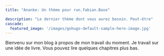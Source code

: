 ```yaml
---
title: "Ananke: Un thème pour run.fabian.Base"

description: "Le dernier thème dont vous aurez besoin. Peut-être"
cascade:
  featured_image: '/images/gohugo-default-sample-hero-image.jpg'
---
```

Bienvenu sur mon blog à propos de mon travail du moment. Je travail sur une idée de livre. Vous pouvez lire quelques chapitres plus bas.
